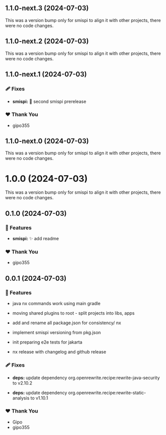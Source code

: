 ## 1.1.0-next.3 (2024-07-03)

This was a version bump only for smispi to align it with other projects, there were no code changes.

## 1.1.0-next.2 (2024-07-03)

This was a version bump only for smispi to align it with other projects, there were no code changes.

## 1.1.0-next.1 (2024-07-03)


### 🩹 Fixes

- **smispi:** :bug: second smispi prerelease


### ❤️  Thank You

- gipo355

## 1.1.0-next.0 (2024-07-03)

This was a version bump only for smispi to align it with other projects, there were no code changes.

# 1.0.0 (2024-07-03)

This was a version bump only for smispi to align it with other projects, there were no code changes.

## 0.1.0 (2024-07-03)


### 🚀 Features

- **smispi:** :sparkles: add readme


### ❤️  Thank You

- gipo355

## 0.0.1 (2024-07-03)


### 🚀 Features

- java nx commands work using main gradle

- moving shared plugins to root - split projects into libs, apps

- add and rename all package.json for consistency/ nx

- implement smispi versioning from pkg.json

- init preparing e2e tests for jakarta

- nx release with changelog and github release


### 🩹 Fixes

- **deps:** update dependency org.openrewrite.recipe:rewrite-java-security to v2.10.2

- **deps:** update dependency org.openrewrite.recipe:rewrite-static-analysis to v1.10.1


### ❤️  Thank You

- Gipo
- gipo355